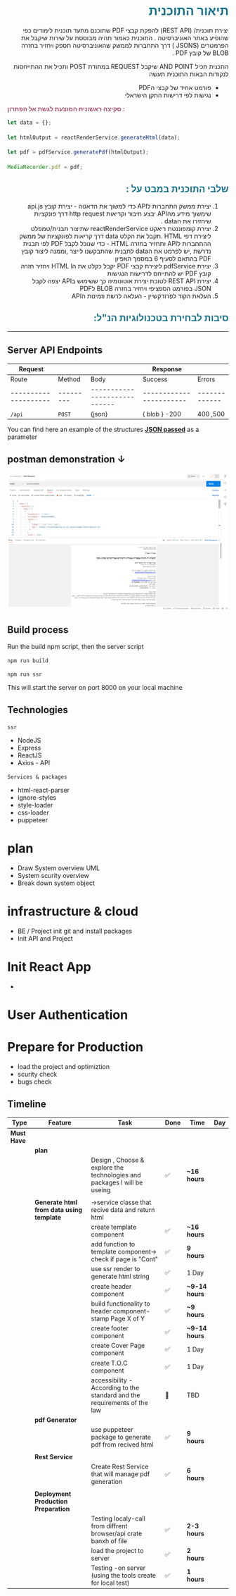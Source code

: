 <div dir="auto" align="right">

<span style="color: #177187">

# תיאור התוכנית

</span>

יצירת תוכנית/ (REST API) להפקת קבצי PDF שתוכנם מתעד תוכנית לימודים כפי שהופיע באתר האוניברסיטה .
התוכנית כאמור תהיה מבוססת על שירות שיקבל את הפרמטרים (JSONSׂ ) דרך התחברות לממשק שהאוניברסיטה תספק ויחזיר בחזרה BLOB של קובץ PDF .

התכנית תכיל AND POINT שיקבל REQUEST במתודת POST ותכיל את ההתייחסות לנקודות הבאות
התוכנית תעשה

- פורמט אחיד של קבצי הPDF
- נגישות לפי דרישות התקן הישראלי

</div>
<span style="color: #A54D69">

**סקיצה ראשונית המוצעת לגשת אל הפתרון :**

 </span>

```javascript
let data = {};

let htmlOutput = reactRenderService.generateHtml(data);

let pdf = pdfService.generatePdf(htmlOutput);

MediaRecorder.pdf = pdf;
```

<div dir="auto" align="right">

<span style="color: #177187">

## שלבי התוכנית במבט על :

</span>

1. יצירת ממשק התחברות לAPI כדי למשוך את הדאטה -
   יצירת קובץ api.js שימשוך מידע מהAPI יבצע חיבור וקריאות http request דרך פונקציות שיחזירו את הdata .
2. יצירת קומפוננטת ריאקט reactRenderService שתיצור תבנית/טמפלט ליצירת דפי HTML .תקבל את הקלט data דרך קריאות לפונקציות של ממשק ההתחברות לAPI ותחזיר בחזרה HTML -
   כדי שנוכל לקבל PDF לפי תבנית נדרשת ,יש לפרמט את הdata לתבנית שהתבקשנו לייצר ,וממנה ליצור קובץ PDF בהתאם לסעיף 6 במסמך האפיון
3. יצירת pdfService ליצירת קבצי PDF יקבל כקלט את הHTML l ויחזיר חזרה קובץ PDF יש להתייחס לדרישות הנגישות
4. יצירת REST API לטובת יצירת אוטונומיה כך ששימוש בAPI יצפה לקבל JSON בפורמט הספציפי ויחזיר בחזרה BLOB לPDF
5. העלאת הקוד לפרודקשיין - העלאה לרשת וזמינות הAPI

<span style="color: #177187">

## סיבות לבחירת בטכנולוגיות הנ"ל:

</span>

</div>
<div dir="auto" align="left">

<hr >

## Server API Endpoints

| Request              |           |                              | Response                |               |
| -------------------- | --------- | ---------------------------- | ----------------------- | ------------- |
| Route                | Method    | Body                         | Success                 | Errors        |
| -------------------- | --------- | ---------------------------- | ----------------------- | ------------- |
| `/api`               | `POST`    | {json}                       | { blob } -200           | 400 ,500      |

You can find here an example of the structures **[JSON passed](./docs/body_request_example)** as a parameter

## postman demonstration ↓

![request](./docs/screenshots/postman_request_1.png)

## Build process

Run the build npm script, then the server script

`npm run build`

`npm run ssr`

This will start the server on port 8000 on your local machine

## Technologies

`ssr`

- NodeJS
- Express
- ReactJS
- Axios - API

`Services & packages`

- html-react-parser
- ignore-styles
- style-loader
- css-loader
- puppeteer

# plan

- Draw System overview UML
- System scurity overview
- Break down system object

# infrastructure & cloud

- BE / Project init git and install packages
- Init API and Project

# Init React App

-

# User Authentication

# Prepare for Production

- load the project and optimiztion
- scurity check
- bugs check

## **Timeline**

| Type          | Feature                                    | Task                                                                     | Done                  | Time            | Day |
| ------------- | ------------------------------------------ | ------------------------------------------------------------------------ | --------------------- | --------------- | --- |
| **Must Have** |                                            |                                                                          |                       |                 |     |
|               | **plan**                                   |                                                                          |                       |                 |     |
|               |                                            | Design , Choose & explore the technologies and packages I will be useing | :white_check_mark:    | **~16 hours**   |     |
|               |                                            |                                                                          |                       |                 |     |
|               | **Generate html from data using template** | →service classe that recive data and return html                         |                       |                 |     |
|               |                                            | create template component                                                | :white_check_mark:    | **~16 hours**   |     |
|               |                                            | add function to template component→ check if page is "Cont"              | :white_check_mark:    | **9 hours**     |     |
|               |                                            | use ssr render to generate html string                                   | :white_check_mark:    | 1 Day           |     |
|               |                                            | create header component                                                  | :white_check_mark:    | **~9-14 hours** |     |
|               |                                            | build functionality to header component-stamp Page X of Y                | :white_check_mark:    | **~9 hours**    |     |
|               |                                            | create footer component                                                  | :white_check_mark:    | **~9-14 hours** |     |
|               |                                            | create Cover Page component                                              | :white_check_mark:    | 1 Day           |     |
|               |                                            | create T.O.C component                                                   | :white_check_mark:    | 1 Day           |     |
|               |                                            | accessibility -According to the standard and the requirements of the law | :black_square_button: | TBD             |     |
|               | **pdf Generator**                          |                                                                          |                       |                 |     |
|               |                                            | use puppeteer package to generate pdf from recived html                  | :white_check_mark:    | **9 hours**     |     |
|               |                                            |                                                                          |                       |                 |     |
|               | **Rest Service**                           |                                                                          |                       |                 |     |
|               |                                            | Create Rest Service that will manage pdf generation                      | :white_check_mark:    | **6 hours**     |     |
|               |                                            |                                                                          |                       |                 |     |
|               | **Deployment Production Preparation**      |                                                                          |                       |                 |     |
|               |                                            | Testing localy-call from diffrent browser/api crate banxh of file        | :white_check_mark:    | **2-3 hours**   |     |
|               |                                            | load the project to server                                               | :white_check_mark:    | **2 hours**     |     |
|               |                                            | Testing -on server (using the tools create for local test)               | :white_check_mark:    | **1 hours**     |     |
